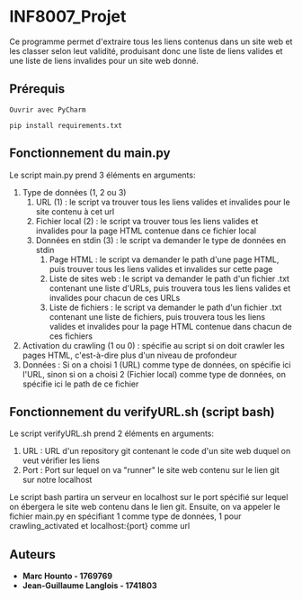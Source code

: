 # INF8007_Projet

Ce programme permet d'extraire tous les liens contenus dans un site web et les classer selon leut validité, produisant donc une liste de liens valides et une liste de liens invalides pour un site web donné.

## Prérequis

```
Ouvrir avec PyCharm

pip install requirements.txt
```

## Fonctionnement du main.py

Le script main.py prend 3 éléments en arguments:
1. Type de données (1, 2 ou 3)
    1. URL (1) : le script va trouver tous les liens valides et invalides pour le site contenu à cet url
    2. Fichier local (2) : le script va trouver tous les liens valides et invalides pour la page HTML contenue dans ce fichier local
    3. Données en stdin (3) : le script va demander le type de données en stdin
        1. Page HTML : le script va demander le path d'une page HTML, puis trouver tous les liens valides et invalides sur cette page
        2. Liste de sites web : le script va demander le path d'un fichier .txt contenant une liste d'URLs, puis trouvera tous les liens valides et invalides pour chacun de ces URLs
        3. Liste de fichiers : le script va demander le path d'un fichier .txt contenant une liste de fichiers, puis trouvera tous les liens valides et invalides pour la page HTML contenue dans chacun de ces fichiers
2. Activation du crawling (1 ou 0) : spécifie au script si on doit crawler les pages HTML, c'est-à-dire plus d'un niveau de profondeur
3. Données : Si on a choisi 1 (URL) comme type de données, on spécifie ici l'URL, sinon si on a choisi 2 (Fichier local) comme type de données, on spécifie ici le path de ce fichier

## Fonctionnement du verifyURL.sh (script bash)

Le script verifyURL.sh prend 2 éléments en arguments:
1. URL : URL d'un repository git contenant le code d'un site web duquel on veut vérifier les liens
2. Port : Port sur lequel on va "runner" le site web contenu sur le lien git sur notre localhost

Le script bash partira un serveur en localhost sur le port spécifié sur lequel on ébergera le site web contenu dans le lien git. Ensuite, on va appeler le fichier main.py en spécifiant 1 comme type de données, 1 pour crawling_activated et localhost:{port} comme url

## Auteurs

* **Marc Hounto - 1769769**
* **Jean-Guillaume Langlois - 1741803**

